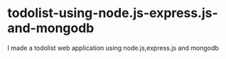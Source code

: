 # todolist-using-node.js-express.js-and-mongodb
I made a todolist web application using node.js,express.js and mongodb
